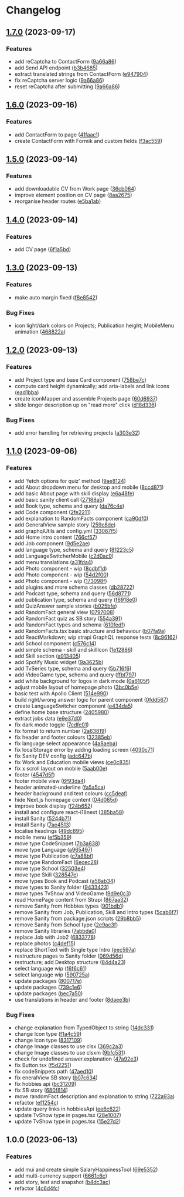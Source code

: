 # Changelog

## [1.7.0](https://github.com/martapanc/martacodes.it/compare/v1.6.0...v1.7.0) (2023-09-17)


### Features

* add reCaptcha to ContactForm ([9a66a86](https://github.com/martapanc/martacodes.it/commit/9a66a864b6a2af9d60484a0f549e1df6cc49dd2c))
* add Send API endpoint ([b3b4685](https://github.com/martapanc/martacodes.it/commit/b3b46858ae2e3459a2d519f88670e3dd5f52f21a))
* extract translated strings from ContactForm ([e947904](https://github.com/martapanc/martacodes.it/commit/e9479046f3ac97bb839a8a249c6f250415bc4222))
* fix reCaptcha server logic ([9a66a86](https://github.com/martapanc/martacodes.it/commit/9a66a864b6a2af9d60484a0f549e1df6cc49dd2c))
* reset reCaptcha after submitting ([9a66a86](https://github.com/martapanc/martacodes.it/commit/9a66a864b6a2af9d60484a0f549e1df6cc49dd2c))

## [1.6.0](https://github.com/martapanc/martacodes.it/compare/v1.5.0...v1.6.0) (2023-09-16)


### Features

* add ContactForm to page ([41faac1](https://github.com/martapanc/martacodes.it/commit/41faac19c88f256a68a4ce5bd03f365352ee4a45))
* create ContactForm with Formik and custom fields ([f3ac559](https://github.com/martapanc/martacodes.it/commit/f3ac559d3a030a133492d9723ec943a85d040c2d))

## [1.5.0](https://github.com/martapanc/martacodes.it/compare/v1.4.0...v1.5.0) (2023-09-14)


### Features

* add downloadable CV from Work page ([36cb064](https://github.com/martapanc/martacodes.it/commit/36cb064622a5ce1a07c0d00e455d098c9f136d47))
* improve element position on CV page ([8aa2675](https://github.com/martapanc/martacodes.it/commit/8aa2675e2c8eff074e54c79c997c8649c14da994))
* reorganise header routes ([e5ba1ab](https://github.com/martapanc/martacodes.it/commit/e5ba1ab65d565eb403160855b7339e028169fd60))

## [1.4.0](https://github.com/martapanc/martacodes.it/compare/v1.3.0...v1.4.0) (2023-09-14)


### Features

* add CV page ([6f1a5bd](https://github.com/martapanc/martacodes.it/commit/6f1a5bd286e7aae27d48d9201677ed11d8317362))

## [1.3.0](https://github.com/martapanc/martacodes.it/compare/v1.2.0...v1.3.0) (2023-09-13)


### Features

* make auto margin fixed ([f8e8542](https://github.com/martapanc/martacodes.it/commit/f8e854235c3006ce651e1f63aa5dbeebc1f7ebfc))


### Bug Fixes

* icon light/dark colors on Projects; Publication height; MobileMenu animation ([468822a](https://github.com/martapanc/martacodes.it/commit/468822ad707717c19986bef0131a040d3755484d))

## [1.2.0](https://github.com/martapanc/martacodes.it/compare/v1.1.0...v1.2.0) (2023-09-13)


### Features

* add Project type and base Card component ([758be7c](https://github.com/martapanc/martacodes.it/commit/758be7c485f29ae78e645ddc5add26052e64c78b))
* compute card height dynamically; add aria-labels and link icons ([ead1bba](https://github.com/martapanc/martacodes.it/commit/ead1bba53078d7c66568124c81427708e3bb61eb))
* create iconMapper and assemble Projects page ([60d6937](https://github.com/martapanc/martacodes.it/commit/60d69370cc89cabe03bd2ddce76f5d5d3abed8ff))
* slide longer description up on "read more" click ([d18d336](https://github.com/martapanc/martacodes.it/commit/d18d3367d5bf50eca9552a58b9ec76eadd516c47))


### Bug Fixes

* add error handling for retrieving projects ([a303e32](https://github.com/martapanc/martacodes.it/commit/a303e32e5d47bbc99ea94edebbbd3fbe5b796025))

## [1.1.0](https://github.com/martapanc/martacodes.it/compare/v1.0.0...v1.1.0) (2023-09-06)


### Features

* add 'fetch options for quiz' method ([9ae8124](https://github.com/martapanc/martacodes.it/commit/9ae812474c36d73733caf72401ac62af6e46e9e2))
* add About dropdown menu for desktop and mobile ([8ccd871](https://github.com/martapanc/martacodes.it/commit/8ccd8710d2464af3fc3dc8a961b73cf80e4ab040))
* add basic About page with skill display ([e6a48fe](https://github.com/martapanc/martacodes.it/commit/e6a48fe3ae3254734341cde8b60a2160ab740bc2))
* add basic sanity client call ([27188a5](https://github.com/martapanc/martacodes.it/commit/27188a57e96e763fdb42508f3d725f06a7f2ae4a))
* add Book type, schema and query ([da76c4e](https://github.com/martapanc/martacodes.it/commit/da76c4e9a47fc97b5a1301fcdc2fbf044b9a8233))
* add Code component ([2fe2211](https://github.com/martapanc/martacodes.it/commit/2fe2211cfb84b090f82ee806c9eb53d7b58e7e4f))
* add explanation to RandomFacts component ([ca90df0](https://github.com/martapanc/martacodes.it/commit/ca90df04ca9391ed2c7032fa5b71146df831162c))
* add GeneralView sample story ([259c8de](https://github.com/martapanc/martacodes.it/commit/259c8ded2553620b90c6015b150d200f40ad7888))
* add graphqlUtils and config.yml ([33087f5](https://github.com/martapanc/martacodes.it/commit/33087f50d4ac74b7ebe13aa4906ebe3fe6b28ac8))
* add Home intro content ([766cf57](https://github.com/martapanc/martacodes.it/commit/766cf57e37b0f3bdcb66e1c0a25bb8c963a9a6a6))
* add Job component ([9d5e2ae](https://github.com/martapanc/martacodes.it/commit/9d5e2aea851d1d52c8e5d07a818018169bbf5eb4))
* add language type, schema and query ([81223c5](https://github.com/martapanc/martacodes.it/commit/81223c56aea9609c97bebd66c12fc364130d0630))
* add LanguageSwitcherMobile ([c2d0ac9](https://github.com/martapanc/martacodes.it/commit/c2d0ac9d4fc4dc486bf89b087f8756ccffee9e87))
* add menu translations ([a31fda4](https://github.com/martapanc/martacodes.it/commit/a31fda41ff94fd647bafee389b5c8692d8f33185))
* add Photo component - wip ([8cdbf1d](https://github.com/martapanc/martacodes.it/commit/8cdbf1d1c9f3cfea4063dee6e0079ee7a8859596))
* add Photo component - wip ([54d2f00](https://github.com/martapanc/martacodes.it/commit/54d2f001468414bd620e4a83a8b6a93c7e6dbac2))
* add Photo component - wip ([173098f](https://github.com/martapanc/martacodes.it/commit/173098f3ffb2cb364d882f96c4d62efe9f34311e))
* add plugins and more schema classes ([db28722](https://github.com/martapanc/martacodes.it/commit/db2872201f02baf3edb7f37c1cf6dcfa9d0b77dc))
* add Podcast type, schema and query ([56d8771](https://github.com/martapanc/martacodes.it/commit/56d87718b0bd7cf016b25ba778f8af9d74f88bdd))
* add publication type, schema and query ([f6918e0](https://github.com/martapanc/martacodes.it/commit/f6918e0bc2e47b77c7f89a769486f7afc1f9d8e7))
* add QuizAnswer sample stories ([b025bfe](https://github.com/martapanc/martacodes.it/commit/b025bfe863a43fde2a2e78a2f4a01d975490de2e))
* add RandomFact general view ([0797008](https://github.com/martapanc/martacodes.it/commit/07970080d197f3c90060cef81207f9edb05d9a93))
* add RandomFact quiz as SB story ([554a391](https://github.com/martapanc/martacodes.it/commit/554a39189891606257fb174010f5811a99bb52de))
* add RandomFact types and schema ([610fedf](https://github.com/martapanc/martacodes.it/commit/610fedffa84f8faa8c25445ef13e2b4df5d6c9db))
* add RandomFacts.tsx basic structure and behaviour ([b07fa9a](https://github.com/martapanc/martacodes.it/commit/b07fa9a8b16f4e1814161c8a1bf863ecc2e8934a))
* add ReactMarkdown; wip strapi GraphQL response tests ([8c96162](https://github.com/martapanc/martacodes.it/commit/8c96162a0e3773ece25114cbd81f61541a33f946))
* add School component ([c576c14](https://github.com/martapanc/martacodes.it/commit/c576c1453223f8adea58b2465bc918629b32658f))
* add simple schema - skill and skillIcon ([1e12886](https://github.com/martapanc/martacodes.it/commit/1e1288602e30d8ac22f0d109382e2649612d4b81))
* add Skill section ([a913405](https://github.com/martapanc/martacodes.it/commit/a91340561cbd8524dfd399aa7833342cb1a00152))
* add Spotify Music widget ([9a3625b](https://github.com/martapanc/martacodes.it/commit/9a3625b2088af4b327969f036e50daebaae55fac))
* add TvSeries type, schema and query ([5b716f6](https://github.com/martapanc/martacodes.it/commit/5b716f637d3dc4de212084e8a754d0ca72c8f7d0))
* add VideoGame type, schema and query ([ffbf797](https://github.com/martapanc/martacodes.it/commit/ffbf797172479ef5a2ae37b1ba34d6d32781ad9e))
* add white background for logos in dark mode ([0a6105f](https://github.com/martapanc/martacodes.it/commit/0a6105f6162ae37fc8c7da90be3d7c9512f457de))
* adjust mobile layout of homepage photo ([3bc0b5e](https://github.com/martapanc/martacodes.it/commit/3bc0b5e78d39ef22be825655887d916ab0a6c03d))
* basic test with Apollo Client ([514e990](https://github.com/martapanc/martacodes.it/commit/514e990ef156167f48b7d41931354885eb1f15bb))
* build right/wrong answer logic for parent component ([0fdd567](https://github.com/martapanc/martacodes.it/commit/0fdd56714f453c2ab6ae50152e719a1615bd6847))
* create LanguageSwitcher component ([e434da5](https://github.com/martapanc/martacodes.it/commit/e434da541e2622e7ef4170661d89de97172862c4))
* define home base structure ([2405980](https://github.com/martapanc/martacodes.it/commit/2405980224911ed15b98765196c4abdc34a1a01e))
* extract jobs data ([e9e37d0](https://github.com/martapanc/martacodes.it/commit/e9e37d03bd19da60fe58997d427893fa0210aec4))
* fix dark mode toggle ([7cdfc01](https://github.com/martapanc/martacodes.it/commit/7cdfc01fa19a6673805da9930e328f7280341a77))
* fix format to return number ([2a63819](https://github.com/martapanc/martacodes.it/commit/2a638198ac2dcdb1a1e9786591479fc93e12c001))
* fix header and footer colours ([32385eb](https://github.com/martapanc/martacodes.it/commit/32385eb1a116b2523b7dba38e634bea451e00ef0))
* fix language select appearance ([4a8aeba](https://github.com/martapanc/martacodes.it/commit/4a8aebae54106783717664cd617a366f3626b51a))
* fix localStorage error by adding loading screen ([4030c71](https://github.com/martapanc/martacodes.it/commit/4030c716974eefc3ba08f75306fb3f21a637d178))
* fix Sanity DEV config ([adc647b](https://github.com/martapanc/martacodes.it/commit/adc647b5237f41b15feebfe54cc8b3b48c5905b4))
* fix Work and Education mobile views ([ce0c835](https://github.com/martapanc/martacodes.it/commit/ce0c835f252323471e78d493b15baa963080c7ab))
* fix x scroll layout on mobile ([5aab00e](https://github.com/martapanc/martacodes.it/commit/5aab00e4a8ed59d0b82573cc50c3a2345451f39a))
* footer ([4547d5f](https://github.com/martapanc/martacodes.it/commit/4547d5fbeb68f3fad0cc35cad3f3e08dd5fb1bc9))
* footer mobile view ([6f93da4](https://github.com/martapanc/martacodes.it/commit/6f93da4840ab1923c760a5628a3213c8ec7157ab))
* header animated-underline ([fa5a5ca](https://github.com/martapanc/martacodes.it/commit/fa5a5ca0457973ab9026faa435935932a8bb488b))
* header background and text colours ([cc5deaf](https://github.com/martapanc/martacodes.it/commit/cc5deaf8e01c734d7aa04cf8c350603ca42d801f))
* hide Next.js homepage content ([04d085d](https://github.com/martapanc/martacodes.it/commit/04d085d3be2081c4d3ac80c46a35cd9c15849823))
* improve book display ([f24b652](https://github.com/martapanc/martacodes.it/commit/f24b6523ab5c1ace26bab4ab840f2eb911724992))
* install and configure react-i18next ([385ba58](https://github.com/martapanc/martacodes.it/commit/385ba58228089a98f50f17f99574265623671471))
* install Sanity ([5244b71](https://github.com/martapanc/martacodes.it/commit/5244b7133519c04970e2220c9f53d3a4185ab30d))
* install Sanity ([7ae4513](https://github.com/martapanc/martacodes.it/commit/7ae451349e3c739ec11fac504d72ba4ee70cf463))
* localise headings ([49dc895](https://github.com/martapanc/martacodes.it/commit/49dc895e03acedf5cf805519feb2dccff31ef85c))
* mobile menu ([ef5b359](https://github.com/martapanc/martacodes.it/commit/ef5b359aa1131a3fed8cb3a13546dea70a665832))
* move type CodeSnippet ([7b3a838](https://github.com/martapanc/martacodes.it/commit/7b3a8381c10c11f88c79e34e7fb091a134219ad2))
* move type Language ([a965497](https://github.com/martapanc/martacodes.it/commit/a965497609de932b03ec7c29660cdb0d68110972))
* move type Publication ([c7a88bf](https://github.com/martapanc/martacodes.it/commit/c7a88bf5be8861c10d0a0f0d7f9bd5541ee17ed7))
* move type RandomFact ([6ecec28](https://github.com/martapanc/martacodes.it/commit/6ecec28863946a090f13efa7395d5b204290be67))
* move type School ([32503e4](https://github.com/martapanc/martacodes.it/commit/32503e45096ee7c6d6134c90b5ac28b9f8fd6460))
* move type Skill ([328547e](https://github.com/martapanc/martacodes.it/commit/328547e576cc914c4dbf2a8f4f9fea5feaf0d7a6))
* move types Book and Podcast ([a58ab34](https://github.com/martapanc/martacodes.it/commit/a58ab34bcdc076cd1f42429ae4f2548b0d877fcb))
* move types to Sanity folder ([9433423](https://github.com/martapanc/martacodes.it/commit/9433423a7e61b4c6eaf8c7164bf55af03b85c4c4))
* move types TvShow and VideoGame ([9d9e0c3](https://github.com/martapanc/martacodes.it/commit/9d9e0c3944202712a8743acd3968e97f24d336c2))
* read HomePage content from Strapi ([867aa32](https://github.com/martapanc/martacodes.it/commit/867aa32b4106374748b5fd94799d0698093dc50c))
* remove Sanity from Hobbies types ([901bdb1](https://github.com/martapanc/martacodes.it/commit/901bdb1ab33af82d86a30402a06fde2f475334b8))
* remove Sanity from Job, Publication, Skill and Intro types ([5cab6f7](https://github.com/martapanc/martacodes.it/commit/5cab6f7feac9f01748e0c8d4c6a01be20efd38ac))
* remove Sanity from package.json scripts ([29b8bb5](https://github.com/martapanc/martacodes.it/commit/29b8bb587bc61d3eb49439c77812c9d32e21f85a))
* remove Sanity from School type ([2e9ac3f](https://github.com/martapanc/martacodes.it/commit/2e9ac3fbfc9636391cdb08d49edc89220668ec63))
* remove Sanity libraries ([7abbda0](https://github.com/martapanc/martacodes.it/commit/7abbda07b71d599c04a8e8bfd5bb4de3b8b08b94))
* replace Job with Job2 ([6833778](https://github.com/martapanc/martacodes.it/commit/6833778e20d84c4e6b5b4a1566bb67875175cd85))
* replace photos ([c4def15](https://github.com/martapanc/martacodes.it/commit/c4def1502afcc83bb590ae8538d41e93f80cbf0c))
* replace ShortText with Single type Intro ([eec597a](https://github.com/martapanc/martacodes.it/commit/eec597ad29f699d6ab7cdfc0cd84b2974c20bfe5))
* restructure pages to Sanity folder ([069d56d](https://github.com/martapanc/martacodes.it/commit/069d56dbda5a60fd78c96ce9ffa8f57890e1753e))
* restructure; add Desktop structure ([84d4a23](https://github.com/martapanc/martacodes.it/commit/84d4a23025f63d72350864b5deb21babfb67bddc))
* select language wip ([f6f6c61](https://github.com/martapanc/martacodes.it/commit/f6f6c61fd346f126740698bdeec19c70ebe0517c))
* select language wip ([590725a](https://github.com/martapanc/martacodes.it/commit/590725a4e0a4b6e7df4ea86372495c52db10b180))
* update packages ([800717e](https://github.com/martapanc/martacodes.it/commit/800717e97c90da1eba2edb5b23c390b52d7320a2))
* update packages ([739c1e6](https://github.com/martapanc/martacodes.it/commit/739c1e66bdb92f1a6b77877c23face7afb407230))
* update packages ([bec7a50](https://github.com/martapanc/martacodes.it/commit/bec7a507fae0fc4f25142bc1cf22edbcdcdf612d))
* use translations in header and footer ([8daee3b](https://github.com/martapanc/martacodes.it/commit/8daee3bff70d6013652b5c72fd19ea344889ba05))


### Bug Fixes

* change explanation from TypedObject to string ([14dc331](https://github.com/martapanc/martacodes.it/commit/14dc331571d7e77741a63a364d198b8c68dba54b))
* change Icon type ([f1a4c59](https://github.com/martapanc/martacodes.it/commit/f1a4c595eea144c445b4275977e288a16815c5bd))
* change Icon type ([8317109](https://github.com/martapanc/martacodes.it/commit/8317109cfa576810218a735bc018df7611843ba1))
* change Image classes to use clsx ([369c2a3](https://github.com/martapanc/martacodes.it/commit/369c2a38d0176d2077e5f2245dfd3874795bac19))
* change Image classes to use clsxm ([9bfc531](https://github.com/martapanc/martacodes.it/commit/9bfc53147f1f2fce8866c14b3a3db9d87dc15dd7))
* check for undefined answer.explanation ([47a92e3](https://github.com/martapanc/martacodes.it/commit/47a92e3f5e559eb303923dead6b810b1320ee5f1))
* fix Button.tsx ([f5d2251](https://github.com/martapanc/martacodes.it/commit/f5d2251f6b239fe86d3a0ca7deb0cce15e100c7b))
* fix codeSnippets path ([47aed10](https://github.com/martapanc/martacodes.it/commit/47aed10ae737f6c5ef252feb309143eb420c1141))
* fix eneralView SB story ([b07c634](https://github.com/martapanc/martacodes.it/commit/b07c63418882f5023cf038e105121c4896e49b35))
* fix hobbies api ([bc31209](https://github.com/martapanc/martacodes.it/commit/bc312095a7ee4fbc5d3fb9f4ae1958d35ec0d46f))
* fix SB story ([680f814](https://github.com/martapanc/martacodes.it/commit/680f8148a05d1f9417d48d0600f37cd0cb7f82ca))
* move randomFact description and explanation to string ([722a93a](https://github.com/martapanc/martacodes.it/commit/722a93a25577d180cf0ebcb09d308116a27f5e2f))
* refactor ([ef1254c](https://github.com/martapanc/martacodes.it/commit/ef1254c5b2a1864117a01719d119439220c7f3f9))
* update query links in hobbiesApi ([ee6c622](https://github.com/martapanc/martacodes.it/commit/ee6c6225c80c8b54df1a7c248735c6facfe275ed))
* update TvShow type in pages.tsx ([28e1007](https://github.com/martapanc/martacodes.it/commit/28e1007ff698677c2b24b2921296cb293cf34f23))
* update TvShow type in pages.tsx ([15e27d2](https://github.com/martapanc/martacodes.it/commit/15e27d213bda2b455a353843ff672a188a0e822c))

## 1.0.0 (2023-06-13)


### Features

* add mui and create simple SalaryHappinessTool ([69e5352](https://github.com/martapanc/martacodes.it/commit/69e53526b0e6838662e5981ef819ba318789c71a))
* add multi-currency support ([6661c6c](https://github.com/martapanc/martacodes.it/commit/6661c6c0b4436785fb3523e2175ae36ad39854b3))
* add story, test and snapshot ([b4dc3ac](https://github.com/martapanc/martacodes.it/commit/b4dc3ac9ab9858bb6d0fe9784c981e22d8579de0))
* refactor ([4c6d4fc](https://github.com/martapanc/martacodes.it/commit/4c6d4fcf73e14b4df131c3cae3e194698ff60798))
